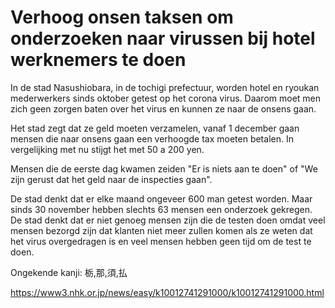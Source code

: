 # Verhoog onsen taksen om onderzoeken naar virussen bij hotel werknemers te doen

In de stad Nasushiobara, in de tochigi prefectuur, worden hotel en ryoukan mederwerkers sinds oktober getest op het corona virus. Daarom moet men zich geen zorgen baten over het virus en kunnen ze naar de onsens gaan.

Het stad zegt dat ze geld moeten verzamelen, vanaf 1 december gaan mensen die naar onsens gaan een verhoogde tax moeten betalen. In vergelijking met nu stijgt het met 50 a 200 yen.

Mensen die de eerste dag kwamen zeiden "Er is niets aan te doen" of "We zijn gerust dat het geld naar de inspecties gaan".

De stad denkt dat er elke maand ongeveer 600 man getest worden. Maar sinds 30 november hebben slechts 63 mensen een onderzoek gekregen. De stad denkt dat er niet genoeg mensen zijn die de testen doen omdat veel mensen bezorgd zijn dat klanten niet meer zullen komen als ze weten dat het virus overgedragen is en veel mensen hebben geen tijd om de test te doen.

Ongekende kanji: 栃,那,須,払

<https://www3.nhk.or.jp/news/easy/k10012741291000/k10012741291000.html>

